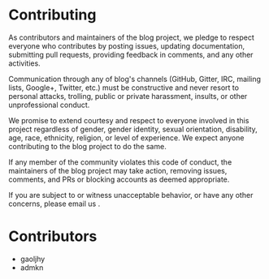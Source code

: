 # Contributing

As contributors and maintainers of the blog project, we pledge to respect everyone who contributes by posting issues, updating documentation, submitting pull requests, providing feedback in comments, and any other activities.

Communication through any of blog's channels (GitHub, Gitter, IRC, mailing lists, Google+, Twitter, etc.) must be constructive and never resort to personal attacks, trolling, public or private harassment, insults, or other unprofessional conduct.

We promise to extend courtesy and respect to everyone involved in this project regardless of gender, gender identity, sexual orientation, disability, age, race, ethnicity, religion, or level of experience. We expect anyone contributing to the blog project to do the same.

If any member of the community violates this code of conduct, the maintainers of the blog project may take action, removing issues, comments, and PRs or blocking accounts as deemed appropriate.

If you are subject to or witness unacceptable behavior, or have any other concerns, please email us .

# Contributors

+ gaoljhy
+ admkn
